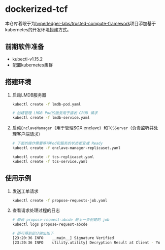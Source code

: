 # dockerized-tcf

本仓库着眼于为[hyperledger-labs/trusted-compute-framework](https://github.com/hyperledger-labs/trusted-compute-framework)项目添加基于kubernetes的开发环境搭建方式。

## 前期软件准备
- kubectl-v1.15.2
- 配置kubernetes集群

## 搭建环境

1. 启动LMDB服务器
    ```bash
    kubectl create -f lmdb-pod.yaml

    # 创建管理 LMDB Pod的服务用于接收 CRUD 请求
    kubectl create -f lmdb-service.yaml
    ```
2. 启动`EnclaveManager`（用于管理SGX enclave）和`TCSServer`（负责监听并处理客户端请求）
    ```bash
    # 下面的操作需要等待Pod和服务的状态都变成 Ready
    kubectl create -f enclave-manager-replicaset.yaml

    kubectl create -f tcs-replicaset.yaml
    kubectl create -f tcs-service.yaml
    ```

## 使用示例
1. 发送工单请求
    ```bash
    kubectl create -f propose-requests-job.yaml
    ```

2. 查看请求处理过程的日志
    ```bash
    # 假设 propose-request-abcde 是上一步创建的 job
    kubectl logs propose-request-abcde

    # 即可得到部分输出如下
    [23:20:36 INFO    __main__] Signature Verified
    [23:20:36 INFO    utility.utility] Decryption Result at Client - You have a risk of 71% to have heart disease. 
    ```

